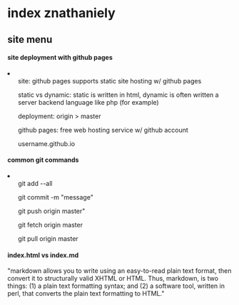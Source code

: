 <html>
<head>
<title>index znathaniely</title>
</head>
<body>

<h1>index znathaniely</h1>
<h2>site menu</h2>

<h4>site deployment with github pages</h4>
<li>
<ol>site: github pages supports static site hosting w/ github pages</ol>
<ol>static vs dynamic: static is written in html, dynamic is often written a server backend language like php (for example)</ol>
<ol>deployment: origin &gt; master</ol>
<ol>github pages: free web hosting service w/ github account</ol>
<ol>username.github.io</ol>
</li>	

<h4>common git commands</h4>
<li>
<ol>git add --all</ol>
<ol>git commit -m "message"</ol>
<ol>git push origin master"</ol>
<ol>git fetch origin master</ol>
<ol>git pull origin master</ol>
</li>

<h4>index.html vs index.md</h4>
<p>"markdown allows you to write using an easy-to-read plain text format, then convert it 
to structurally valid XHTML or HTML. Thus, markdown, is two things: (1) a plain text 
formatting syntax; and (2) a software tool, written in perl, that converts the plain 
text formatting to HTML."</p>

</body>
</html>
